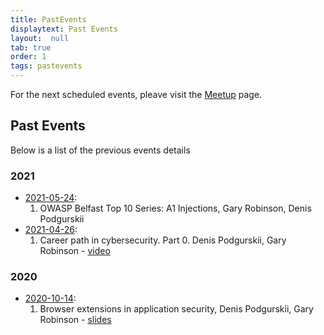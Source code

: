 ```yaml
---
title: PastEvents
displaytext: Past Events
layout:  null
tab: true
order: 1
tags: pastevents
---
```


For the next scheduled events, pleave visit the [Meetup](https://www.meetup.com/owasp-belfast/) page. 


## Past Events  
Below is a list of the previous events details 

### 2021
* [2021-05-24](https://www.meetup.com/OWASP-Belfast/events/278161807/):
    1. OWASP Belfast Top 10 Series: A1 Injections, Gary Robinson, Denis Podgurskii
* [2021-04-26](https://www.meetup.com/OWASP-Belfast/events/277522021/):
    1. Career path in cybersecurity. Part 0. Denis Podgurskii, Gary Robinson - [video](https://drive.google.com/file/d/1qaP0Nns_pbTH_FJuBWGMFQfBpddcX9l3/view)
    
### 2020
* [2020-10-14](https://www.meetup.com/OWASP-Belfast/events/273767438/):
    1. Browser extensions in application security, Denis Podgurskii, Gary Robinson - [slides](https://docs.google.com/presentation/d/1R1Sk_dF4NO51xfyFbjG3BUu5e0qqfkn8xXVyU9fdy5s/edit?usp=sharing)
